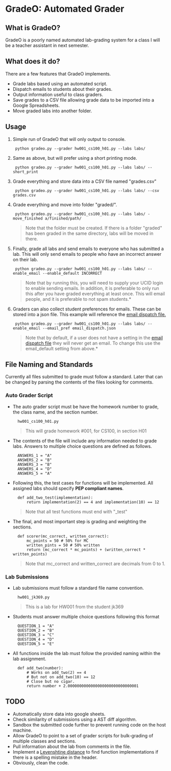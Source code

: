 # GradeO: Automated Grader

## What is GradeO?
GradeO is a poorly named automated lab-grading system for a class I will be a teacher assistant in next semester.

## What does it do?
There are a few features that GradeO implements.

* Grade labs based using an automated script.
* Dispatch emails to students about their grades.
* Output information useful to class graders.
* Save grades to a CSV file allowing grade data to be imported into a Google Spreadsheets.
* Move graded labs into another folder.

## Usage
1. Simple run of GradeO that will only output to console.

        python gradeo.py --grader hw001_cs100_h01.py --labs labs/

2. Same as above, but will prefer using a short printing mode.

        python gradeo.py --grader hw001_cs100_h01.py --labs labs/ --short_print

3. Grade everything and store data into a CSV file named "grades.csv"

        python gradeo.py --grader hw001_cs100_h01.py --labs labs/ --csv grades.csv

4. Grade everything and move into folder "graded/".

        python gradeo.py --grader hw001_cs100_h01.py --labs labs/ -move_finished a/finished/path/

    > Note that the folder must be created. If there is a folder "graded" has been graded in the same directory, labs will be moved in there.

5. Finally, grade all labs and send emails to everyone who has submitted a lab. This will only send emails to people who have an incorrect answer on their lab. 

        python gradeo.py --grader hw001_cs100_h01.py --labs labs/ --enable_email --enable_default INCORRECT

    > Note that by running this, you will need to supply your UCID login to enable sending emails. In addition, it is preferable to only run this after you have graded everything at least once. This will email people, and it is preferable to not spam students.*

6. Graders can also collect student preferences for emails. These can be stored into a json file. This example will reference the [email dispatch file.](https://github.com/gravypod/GradeO/blob/master/examples/email_dispatch.json)

        python gradeo.py --grader hw001_cs100_h01.py --labs labs/ --enable_email --email_pref email_dispatch.json

    > Note that by default, if a user does not have a setting in the [email dispatch file](https://github.com/gravypod/GradeO/blob/master/examples/email_dispatch.json) they will never get an email. To change this use the email_default setting from above.*


## File Naming and Standards

Currently all files submitted to grade must follow a standard. Later that can be changed by parsing the contents of the files looking for comments.

### Auto Grader Script
    
* The auto grader script must be have the homework number to grade, the class name, and the section number.


        hw001_cs100_h01.py


    > This will grade homework #001, for CS100, in section H01


* The contents of the file will include any information needed to grade labs. Answers to multiple choice questions are defined as follows.


        ANSWERS_1 = "A"
        ANSWERS_2 = "B"
        ANSWERS_3 = "B"
        ANSWERS_4 = "D"
        ANSWERS_5 = "A"

* Following this, the test cases for functions will be implemented. All assigned labs should specify **PEP compliant names**.

        def add_two_test(implementation):
            return implementation(2) == 4 and implementation(10) == 12


    > Note that all test functions must end with "_test"

* The final, and most important step is grading and weighting the sections.

        def scorer(mc_correct, written_correct):
            mc_points = 50 # 50% for MC
            written_pints = 50 # 50% written
            return (mc_correct * mc_points) + (written_correct * written_points)

    > Note that mc\_correct and written\_correct are decimals from 0 to 1.

### Lab Submissions
* Lab submissions must follow a standard file name convention.

        hw001_jk369.py

    > This is a lab for HW001 from the student jk369

* Students must answer multiple choice questions following this format

        QUESTION_1 = "A"
        QUESTION_2 = "B"
        QUESTION_3 = "C"
        QUESTION_4 = "D"
        QUESTION_5 = "E"

* All functions inside the lab must follow the provided naming within the lab assignment.

        def add_two(number):
            # Works on add_two(2) == 4
            # But not on add_two(10) == 12
            # Close but no cigar.
            return number + 2.0000000000000000000000000000001 

## TODO
* Automatically store data into google sheets.
* Check similarity of submissions using a AST diff algorithm. 
* Sandbox the submitted code further to prevent running code on the host machine.
* Allow GradeO to point to a set of grader scripts for bulk-grading of multiple classes and sections.
* Pull information about the lab from comments in the file.
* Implement a [Levenshtine distance](https://en.wikipedia.org/wiki/Levenshtein_distance) to find function implementations if there is a spelling mistake in the header.
* Obviously, clean the code.